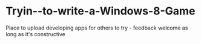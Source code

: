Tryin--to-write-a-Windows-8-Game
================================

Place to upload developing apps for others to try - feedback welcome as long as it's constructive
